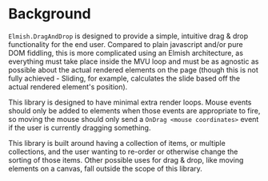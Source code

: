 # Background

`Elmish.DragAndDrop` is designed to provide a simple, intuitive drag & drop functionality for the end user. Compared to plain javascript and/or pure DOM fiddling, this is more complicated using an Elmish architecture, as everything must take place inside the MVU loop and must be as agnostic as possible about the actual rendered elements on the page (though this is not fully achieved - Sliding, for example, calculates the slide based off the actual rendered element's position).

This library is designed to have minimal extra render loops. Mouse events should only be added to elements when those events are appropriate to fire, so moving the mouse should only send a `OnDrag <mouse coordinates>` event if the user is currently dragging something.

This library is built around having a collection of items, or multiple collections, and the user wanting to re-order or otherwise change the sorting of those items. Other possible uses for drag & drop, like moving elements on a canvas, fall outside the scope of this library.

